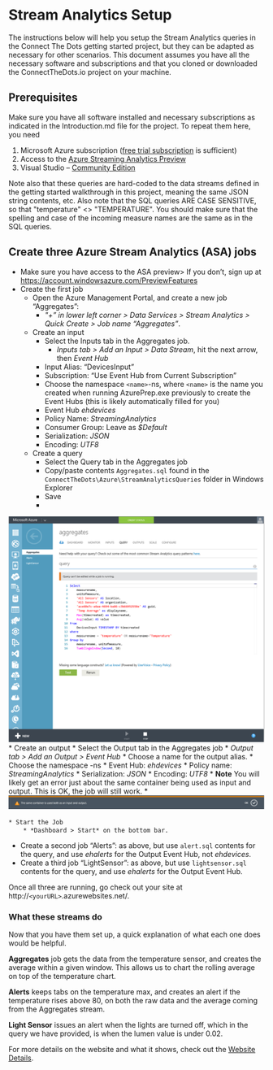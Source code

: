# Stream Analytics Setup #
The instructions below will help you setup the Stream Analytics queries in the Connect The Dots getting started project, but they can be adapted as necessary for other scenarios. This document assumes you have all the necessary software and subscriptions and that you cloned or downloaded the ConnectTheDots.io project on your machine.

## Prerequisites ##

Make sure you have all software installed and necessary subscriptions as indicated in the Introduction.md file for the project. To repeat them here, you need

1. Microsoft Azure subscription ([free trial subscription](http://azure.microsoft.com/en-us/pricing/free-trial/) is sufficient)
1. Access to the [Azure Streaming Analytics Preview](https://account.windowsazure.com/PreviewFeatures)
1. Visual Studio – [Community Edition](http://www.visualstudio.com/downloads/download-visual-studio-vs)

Note also that these queries are hard-coded to the data streams defined in the getting started walkthrough in this project, meaning the same JSON string contents, etc. Also note that the SQL queries ARE CASE SENSITIVE, so that "temperature" <> "TEMPERATURE". You should make sure that the spelling and case of the incoming measure names are the same as in the SQL queries.

## Create three Azure Stream Analytics (ASA) jobs ##

* Make sure you have access to the  ASA preview> If you don’t, sign up at  [https://account.windowsazure.com/PreviewFeatures ](https://account.windowsazure.com/PreviewFeatures )
* Create the first job
    * Open the Azure Management Portal, and create a new job “Aggregates”:
        * *"+” in lower left corner > Data Services > Stream Analytics > Quick Create > Job name “Aggregates”*.
    * Create an input
        * Select the Inputs tab in the Aggregates job.
            * *Inputs tab > Add an Input > Data Stream*, hit the next arrow, then *Event Hub*
        * Input Alias: “DevicesInput”
        * Subscription: “Use Event Hub from Current Subscription”
        * Choose the namespace `<name>`-ns, where `<name>` is the name you created when running AzurePrep.exe previously to create the Event Hubs (this is likely automatically filled for you)
        * Event Hub *ehdevices*
        * Policy Name: *StreamingAnalytics*
        * Consumer Group: Leave as *$Default*
        * Serialization: *JSON*
        * Encoding: *UTF8*
    * Create a query 
        * Select the Query tab in the Aggregates job
        * Copy/paste contents `Aggregates.sql` found in the `ConnectTheDots\Azure\StreamAnalyticsQueries` folder in Windows Explorer
        * Save
        * 
![](AzureStreamAnalyticsQuery.png)
    * Create an output
        * Select the Output tab in the Aggregates job
            * *Output tab > Add an Output > Event Hub*
        * Choose a name for the output alias.
		* Choose the namespace <name>-ns 
        * Event Hub: *ehdevices*
        * Policy name: *StreamingAnalytics*
        * Serialization: *JSON*
        * Encoding: *UTF8*
        * **Note** You will likely get an error just about the same container being used as input and output. This is OK, the job will still work.
        * 
![](SameContainerWarning.jpg)

    * Start the Job
        * *Dashboard > Start* on the bottom bar.
* Create a second job “Alerts”: as above, but use `alert.sql` contents for the query, and use *ehalerts* for the Output Event Hub, not *ehdevices*.
* Create a third job “LightSensor”: as above, but use `lightsensor.sql` contents for the query, and use *ehalerts* for the Output Event Hub.

Once all three are running, go check out your site at http://`<yourURL>`.azurewebsites.net/.

### What these streams do ###
Now that you have them set up, a quick explanation of what each one does would be helpful.

**Aggregates** job gets the data from the temperature sensor, and creates the average within a given window. This allows us to chart the rolling average on top of the temperature chart.

**Alerts** keeps tabs on the temperature max, and creates an alert if the temperature rises above 80, on both the raw data and the average coming from the Aggregates stream.

**Light Sensor** issues an alert when the lights are turned off, which in the query we have provided, is when the lumen value is under 0.02.

For more details on the website and what it shows, check out the [Website Details](../Website/WebsiteDetails.md).

